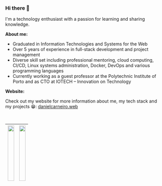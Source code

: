 ### Hi there 👋

I'm a technology enthusiast with a passion for learning and sharing knowledge. 

**About me:**
- Graduated in Information Technologies and Systems for the Web
- Over 5 years of experience in full-stack development and project management
- Diverse skill set including professional mentoring, cloud computing, CI/CD, Linux systems administration, Docker, DevOps and various programming languages
- Currently working as a guest professor at the Polytechnic Institute of Porto and as CTO at IOTECH – Innovation on Technology

**Website:** 

Check out my website for more information about me, my tech stack and my projects 😁: [danielcarneiro.web](https://danielcarneiro.web)

<br/>

| <img height="175px" width="100%" align="center" src="https://github-readme-stats-nine-xi-32.vercel.app/api?username=IOTech-DanielCarneiro&show_icons=true&hide_rank=true&theme=github_dark_dimmed"> | <img height="175px" width="100%" align="center" src="https://github-readme-stats-nine-xi-32.vercel.app/api/top-langs/?username=IOTech-DanielCarneiro&hide_progress=true&langs_count=10&layout=compact&theme=github_dark_dimmed"> |
| --------------------------------------------------------------------------------------------------------------------------------------------------------------------------------------------------- | -------------------------------------------------------------------------------------------------------------------------------------------------------------------------------------------------------------------------------- |